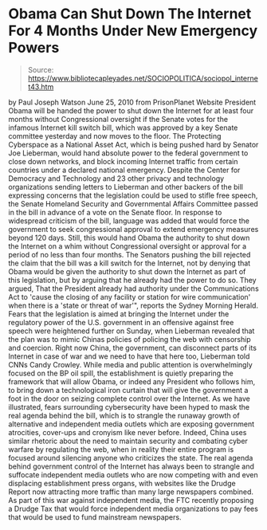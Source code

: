 # Obama Can Shut Down The Internet For 4 Months Under New Emergency Powers

> Source: https://www.bibliotecapleyades.net/SOCIOPOLITICA/sociopol_internet43.htm

by Paul Joseph Watson
June 25, 2010
from
PrisonPlanet Website
President
Obama
will be handed the power to shut down the Internet for at least four months
without Congressional oversight if the Senate votes for the infamous
Internet kill switch bill, which was approved by a key Senate committee
yesterday and now moves to the floor.
The Protecting Cyberspace as a National Asset Act, which is being pushed
hard by Senator Joe Lieberman, would hand absolute power to the
federal government to close down networks, and block incoming Internet
traffic from certain countries under a declared national emergency.
Despite the
Center for Democracy and Technology and 23
other privacy and technology organizations sending letters to Lieberman and
other backers of the bill expressing concerns that the legislation could be
used to stifle free speech, the Senate Homeland Security and Governmental
Affairs Committee passed in the bill in advance of a vote on the Senate
floor.
In response to widespread criticism of the bill, language was added that
would force the government to seek congressional approval to extend
emergency measures beyond 120 days. Still, this would hand Obama the
authority to shut down the Internet on a whim without Congressional
oversight or approval for a period of no less than four months.
The Senators pushing the bill rejected the claim that the bill was a kill
switch for the Internet, not by denying that Obama would be given the
authority to shut down the Internet as part of this legislation, but by
arguing that he already had the power to do so.
They argued,
That the President already had authority
under the Communications Act to 'cause the closing of any facility or
station for wire communication' when there is a 'state or threat of
war'", reports the Sydney Morning Herald.
Fears that the legislation is aimed at bringing
the Internet under the regulatory power of the U.S. government in an
offensive against free speech were heightened further on Sunday, when
Lieberman revealed that the plan was to mimic Chinas policies of policing
the web with censorship and coercion.
Right now China, the government, can
disconnect parts of its Internet in case of war and we need to have that
here too, Lieberman told CNNs Candy Crowley.
While media and public attention is
overwhelmingly focused on
the BP oil spill, the establishment is
quietly preparing the framework that will allow Obama, or indeed any
President who follows him, to bring down a technological iron curtain that
will give the government a foot in the door on seizing complete control over
the Internet.
As we have illustrated, fears surrounding cybersecurity have been hyped to
mask the real agenda behind the bill, which is to strangle the
runaway growth of alternative and independent media outlets which are
exposing government atrocities, cover-ups and cronyism like never before.
Indeed, China uses similar rhetoric about the need to maintain security
and combating cyber warfare by regulating the web, when in reality their
entire program is focused around silencing anyone who criticizes the state.
The real agenda behind government control of the Internet has always been to
strangle and suffocate independent media outlets who are now competing with
and even displacing establishment press organs, with websites like
the Drudge Report now attracting more
traffic than many large newspapers combined.
As part of this war against independent media,
the FTC recently proposing a Drudge
Tax that would force independent media organizations to pay fees
that would be used to fund mainstream newspapers.
